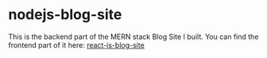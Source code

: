 # nodejs-blog-site

This is the backend part of the MERN stack Blog Site I built. You can find the frontend part of it here: [react-js-blog-site](https://github.com/hasanahmed77/react-blog-site)
